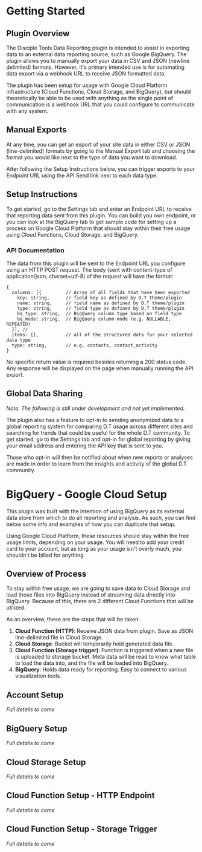 # Getting Started
## Plugin Overview
The Disciple Tools Data Reporting plugin is intended to assist in exporting data to an external data reporting source, such as Google BigQuery.
The plugin allows you to manually export your data in CSV and JSON (newline delimited) formats. However, it's primary intended use is for automating data export via a webhook URL to receive JSON formatted data. 

The plugin has been setup for usage with Google Cloud Platform infrastructure (Cloud Functions, Cloud Storage, and BigQuery), but should theoretically be able to be used with anything as the single point of communication is a webhook URL that you could configure to communicate with any system.

## Manual Exports
At any time, you can get an export of your site data in either CSV or JSON (line-delimited) formats by going to the Manual Export tab and choosing the format you would like next to the type of data you want to download.

After following the Setup Instructions below, you can trigger exports to your Endpoint URL using the API Send link next to each data type. 

## Setup Instructions
To get started, go to the Settings tab and enter an Endpoint URL to receive that reporting data sent from this plugin. You can build you own endpoint, or you can look at the BigQuery tab to get sample code for setting up a process on Google Cloud Platform that should stay within their free usage using Cloud Functions, Cloud Storage, and BigQuery.

### API Documentation
The data from this plugin will be sent to the Endpoint URL you configure using an HTTP POST request. The body (sent with content-type of application/json; charset=utf-8) of the request will have the format:

```
{
  columns: [{         // Array of all fields that have been exported
    key: string,      // field key as defined by D.T theme/plugin
    name: string,     // field name as defined by D.T theme/plugin
    type: string,     // field type as defined by D.T theme/plugin
    bq_type: string,  // BigQuery column type based on field type
    bq_mode: string,  // BigQuery column mode (e.g. NULLABLE, REPEATED)
  }], //
  items: [],          // all of the structured data for your selected data type
  type: string,       // e.g. contacts, contact_activity
}
```

No specific return value is required besides returning a 200 status code. Any response will be displayed on the page when manually running the API export.

## Global Data Sharing
*Note: The following is still under development and not yet implemented.*

The plugin also has a feature to opt-in to sending anonymized data to a global reporting system for comparing D.T usage across different sites and searching for trends that could be useful for the whole D.T community. To get started, go to the Settings tab and opt-in for global reporting by giving your email address and entering the API key that is sent to you.

Those who opt-in will then be notified about when new reports or analyses are made in order to learn from the insights and activity of the global D.T community.

# BigQuery - Google Cloud Setup
This plugin was built with the intention of using BigQuery as its external data store from which to do all reporting and analysis. As such, you can find below some info and examples of how you can duplicate that setup.

Using Google Cloud Platform, these resources should stay within the free usage limits, depending on your usage. You will need to add your credit card to your account, but as long as your usage isn't overly much, you shouldn't be billed for anything.

## Overview of Process
To stay within free usage, we are going to save data to Cloud Storage and load those files into BigQuery instead of streaming data directly into BigQuery. Because of this, there are 2 different Cloud Functions that will be utilized.

As an overview, these are the steps that will be taken:

1. **Cloud Function (HTTP)**: Receive JSON data from plugin. Save as JSON line-delimited file in Cloud Storage.
1. **Cloud Storage**: Bucket will temporarily hold generated data file.
1. **Cloud Function (Storage trigger)**: Function is triggered when a new file is uploaded to storage bucket. Meta data will be read to know what table to load the data into, and the file will be loaded into BigQuery.
1. **BigQuery**: Holds data ready for reporting. Easy to connect to various visualization tools.

## Account Setup
*Full details to come*

## BigQuery Setup
*Full details to come*

## Cloud Storage Setup
*Full details to come*

## Cloud Function Setup - HTTP Endpoint
*Full details to come*

## Cloud Function Setup - Storage Trigger
*Full details to come*

